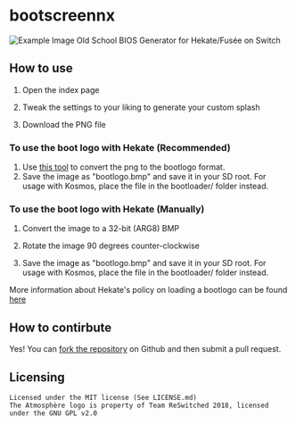 # bootscreennx

![Example Image](https://user-images.githubusercontent.com/4750998/57393423-f59be080-71ba-11e9-8517-1cc6d41c3a1e.png)
Old School BIOS Generator for Hekate/Fusée on Switch

## How to use

1. Open the index page

2. Tweak the settings to your liking to generate your custom splash

3. Download the PNG file

### To use the boot logo with Hekate (Recommended)

1. Use [this tool](https://switchbrew-helper.awoo.fun/hekate-bootlogo/) to convert the png to the bootlogo format.
2. Save the image as "bootlogo.bmp" and save it in your SD root. For usage with Kosmos, place the file in the bootloader/ folder instead.

### To use the boot logo with Hekate (Manually)

1. Convert the image to a 32-bit (ARG8) BMP

2. Rotate the image 90 degrees counter-clockwise

3. Save the image as "bootlogo.bmp" and save it in your SD root. For usage with Kosmos, place the file in the bootloader/ folder instead.

More information about Hekate's policy on loading a bootlogo can be found [here](https://github.com/CTCaer/hekate/blob/master/README_BOOTLOGO.md)

## How to contirbute

Yes! You can [fork the repository](https://github.com/HarryPeach/bootscreennx) on Github and then submit a pull request.

## Licensing

    Licensed under the MIT license (See LICENSE.md)
    The Atmosphère logo is property of Team ReSwitched 2018, licensed under the GNU GPL v2.0